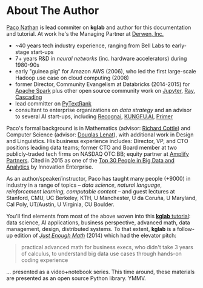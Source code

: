 # About The Author

[Paco Nathan](https://derwen.ai/paco)
is lead commiter on **kglab** and author for this documentation and tutorial.
At work he's the Managing Partner at [Derwen, Inc.](https://derwen.ai/)

  * ~40 years tech industry experience, ranging from Bell Labs
    to early-stage start-ups
  * 7+ years R&D in *neural networks* (inc. hardware accelerators) during 1980-90s
  * early "guinea pig" for Amazon AWS (2006), who led the first
    large-scale Hadoop use case on cloud computing (2008)
  * former Director, Community Evangelism at Databricks (2014-2015) for
    [Apache Spark](https://spark.apache.org/) plus other open source
    community work on [Jupyter](https://jupyter.org/),
    [Ray](https://ray.io/),
    [Cascading](https://www.cascading.org/)
  * lead committer on [PyTextRank](https://derwen.ai/s/xdw563z8b4gj)
  * consultant to enterprise organizations on *data strategy* and
    an advisor to several AI start-ups, including
    [Recognai](https://derwen.ai/s/hk4g),
    [KUNGFU.AI](https://derwen.ai/s/rwg8prbgqp36),
    [Primer](https://derwen.ai/s/tm9jxzcm67hc)

Paco's formal background is in 
Mathematics (advisor: [Richard Cottle](https://engineering.stanford.edu/people/richard-cottle))
and
Computer Science (advisor: [Douglas Lenat](https://en.wikipedia.org/wiki/Douglas_Lenat)),
with additional work in Design and Linguistics.
His business experience includes: 
Director, VP, and CTO positions leading data teams; 
former CTO and Board member at two publicly-traded tech firms on NASDAQ OTC:BB;
equity partner at [Amplify Partners](https://derwen.ai/s/hcxhybks9nbh).
Cited in 2015 as one of the 
[Top 30 People in Big Data and Analytics](http://www.kdnuggets.com/2015/02/top-30-people-big-data-analytics.html)
by Innovation Enterprise.

As an author/speaker/instructor, Paco has taught many people (+9000) in industry 
in a range of topics – *data science*, *natural language*, *reinforcement learning*, *computable content* –
and guest lectures at Stanford, CMU, UC Berkeley, KTH, U Manchester, 
U da Coruña, U Maryland, Cal Poly, UT/Austin, U Virginia, CU Boulder.

You'll find elements from most of the above woven into this
[**kglab** tutorial](../tutorial/):
data science, AI applications, business perspective, advanced math, 
data management, design, distributed systems.
To that extent, **kglab** is a follow-up edition of 
[*Just Enough Math*](https://derwen.ai/jem) (2014)
which had the elevator pitch: 

> practical advanced math for business execs, who didn't take 3 years of calculus, to understand big data use cases through hands-on coding experience

... presented as a video+notebook series.
This time around, these materials are presented as an open source Python library.
YMMV.
